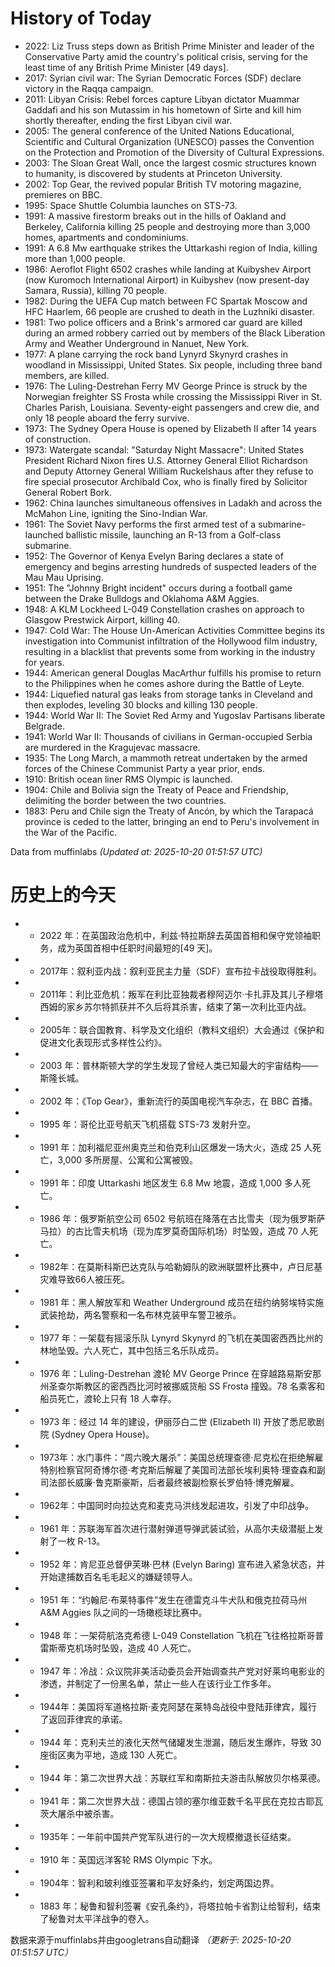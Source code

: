 # History of Today 

- 2022: Liz Truss steps down as British Prime Minister and leader of the Conservative Party amid the country's political crisis, serving for the least time of any British Prime Minister [49 days].
- 2017: Syrian civil war: The Syrian Democratic Forces (SDF) declare victory in the Raqqa campaign.
- 2011: Libyan Crisis: Rebel forces capture Libyan dictator Muammar Gaddafi and his son Mutassim in his hometown of Sirte and kill him shortly thereafter, ending the first Libyan civil war.
- 2005: The general conference of the United Nations Educational, Scientific and Cultural Organization (UNESCO) passes the Convention on the Protection and Promotion of the Diversity of Cultural Expressions.
- 2003: The Sloan Great Wall, once the largest cosmic structures known to humanity, is discovered by students at Princeton University.
- 2002: Top Gear, the revived popular British TV motoring magazine, premieres on BBC.
- 1995: Space Shuttle Columbia launches on STS-73.
- 1991: A massive firestorm breaks out in the hills of Oakland and Berkeley, California killing 25 people and destroying more than 3,000 homes, apartments and condominiums.
- 1991: A 6.8 Mw earthquake strikes the Uttarkashi region of India, killing more than 1,000 people.
- 1986: Aeroflot Flight 6502 crashes while landing at Kuibyshev Airport (now Kuromoch International Airport) in Kuibyshev (now present-day Samara, Russia), killing 70 people.
- 1982: During the UEFA Cup match between FC Spartak Moscow and HFC Haarlem, 66 people are crushed to death in the Luzhniki disaster.
- 1981: Two police officers and a Brink's armored car guard are killed during an armed robbery carried out by members of the Black Liberation Army and Weather Underground in Nanuet, New York.
- 1977: A plane carrying the rock band Lynyrd Skynyrd crashes in woodland in Mississippi, United States. Six people, including three band members, are killed.
- 1976: The Luling-Destrehan Ferry MV George Prince is struck by the Norwegian freighter SS Frosta while crossing the Mississippi River in St. Charles Parish, Louisiana. Seventy-eight passengers and crew die, and only 18 people aboard the ferry survive.
- 1973: The Sydney Opera House is opened by Elizabeth II after 14 years of construction.
- 1973: Watergate scandal: "Saturday Night Massacre": United States President Richard Nixon fires U.S. Attorney General Elliot Richardson and Deputy Attorney General William Ruckelshaus after they refuse to fire special prosecutor Archibald Cox, who is finally fired by Solicitor General Robert Bork.
- 1962: China launches simultaneous offensives in Ladakh and across the McMahon Line, igniting the Sino-Indian War.
- 1961: The Soviet Navy performs the first armed test of a submarine-launched ballistic missile, launching an R-13 from a Golf-class submarine.
- 1952: The Governor of Kenya Evelyn Baring declares a state of emergency and begins arresting hundreds of suspected leaders of the Mau Mau Uprising.
- 1951: The "Johnny Bright incident" occurs during a football game between the Drake Bulldogs and Oklahoma A&M Aggies.
- 1948: A KLM Lockheed L-049 Constellation crashes on approach to Glasgow Prestwick Airport, killing 40.
- 1947: Cold War: The House Un-American Activities Committee begins its investigation into Communist infiltration of the Hollywood film industry, resulting in a blacklist that prevents some from working in the industry for years.
- 1944: American general Douglas MacArthur fulfills his promise to return to the Philippines when he comes ashore during the Battle of Leyte.
- 1944: Liquefied natural gas leaks from storage tanks in Cleveland and then explodes, leveling 30 blocks and killing 130 people.
- 1944: World War II: The Soviet Red Army and Yugoslav Partisans liberate Belgrade.
- 1941: World War II: Thousands of civilians in German-occupied Serbia are murdered in the Kragujevac massacre.
- 1935: The Long March, a mammoth retreat undertaken by the armed forces of the Chinese Communist Party a year prior, ends.
- 1910: British ocean liner RMS Olympic is launched.
- 1904: Chile and Bolivia sign the Treaty of Peace and Friendship, delimiting the border between the two countries.
- 1883: Peru and Chile sign the Treaty of Ancón, by which the Tarapacá province is ceded to the latter, bringing an end to Peru's involvement in the War of the Pacific.

Data from muffinlabs
*(Updated at: 2025-10-20 01:51:57 UTC)*

# 历史上的今天 

- - 2022 年：在英国政治危机中，利兹·特拉斯辞去英国首相和保守党领袖职务，成为英国首相中任职时间最短的[49 天]。
- - 2017年：叙利亚内战：叙利亚民主力量（SDF）宣布拉卡战役取得胜利。
- - 2011年：利比亚危机：叛军在利比亚独裁者穆阿迈尔·卡扎菲及其儿子穆塔西姆的家乡苏尔特抓获并不久后将其杀害，结束了第一次利比亚内战。
- - 2005年：联合国教育、科学及文化组织（教科文组织）大会通过《保护和促进文化表现形式多样性公约》。
- - 2003 年：普林斯顿大学的学生发现了曾经人类已知最大的宇宙结构——斯隆长城。
- - 2002 年：《Top Gear》，重新流行的英国电视汽车杂志，在 BBC 首播。
- - 1995 年：哥伦比亚号航天飞机搭载 STS-73 发射升空。
- - 1991 年：加利福尼亚州奥克兰和伯克利山区爆发一场大火，造成 25 人死亡，3,000 多所房屋、公寓和公寓被毁。
- - 1991 年：印度 Uttarkashi 地区发生 6.8 Mw 地震，造成 1,000 多人死亡。
- - 1986 年：俄罗斯航空公司 6502 号航班在降落在古比雪夫（现为俄罗斯萨马拉）的古比雪夫机场（现为库罗莫奇国际机场）时坠毁，造成 70 人死亡。
- - 1982年：在莫斯科斯巴达克队与哈勒姆队的欧洲联盟杯比赛中，卢日尼基灾难导致66人被压死。
- - 1981 年：黑人解放军和 Weather Underground 成员在纽约纳努埃特实施武装抢劫，两名警察和一名布林克装甲车警卫被杀。
- - 1977 年：一架载有摇滚乐队 Lynyrd Skynyrd 的飞机在美国密西西比州的林地坠毁。六人死亡，其中包括三名乐队成员。
- - 1976 年：Luling-Destrehan 渡轮 MV George Prince 在穿越路易斯安那州圣查尔斯教区的密西西比河时被挪威货船 SS Frosta 撞毁。78 名乘客和船员死亡，渡轮上只有 18 人幸存。
- - 1973 年：经过 14 年的建设，伊丽莎白二世 (Elizabeth II) 开放了悉尼歌剧院 (Sydney Opera House)。
- - 1973年：水门事件：“周六晚大屠杀”：美国总统理查德·尼克松在拒绝解雇特别检察官阿奇博尔德·考克斯后解雇了美国司法部长埃利奥特·理查森和副司法部长威廉·鲁克斯豪斯，后者最终被副检察长罗伯特·博克解雇。
- - 1962年：中国同时向拉达克和麦克马洪线发起进攻，引发了中印战争。
- - 1961 年：苏联海军首次进行潜射弹道导弹武装试验，从高尔夫级潜艇上发射了一枚 R-13。
- - 1952 年：肯尼亚总督伊芙琳·巴林 (Evelyn Baring) 宣布进入紧急状态，并开始逮捕数百名毛毛起义的嫌疑领导人。
- - 1951 年：“约翰尼·布莱特事件”发生在德雷克斗牛犬队和俄克拉荷马州 A&M Aggies 队之间的一场橄榄球比赛中。
- - 1948 年：一架荷航洛克希德 L-049 Constellation 飞机在飞往格拉斯哥普雷斯蒂克机场时坠毁，造成 40 人死亡。
- - 1947 年：冷战：众议院非美活动委员会开始调查共产党对好莱坞电影业的渗透，并制定了一份黑名单，禁止一些人在该行业工作多年。
- - 1944年：美国将军道格拉斯·麦克阿瑟在莱特岛战役中登陆菲律宾，履行了返回菲律宾的承诺。
- - 1944 年：克利夫兰的液化天然气储罐发生泄漏，随后发生爆炸，导致 30 座街区夷为平地，造成 130 人死亡。
- - 1944 年：第二次世界大战：苏联红军和南斯拉夫游击队解放贝尔格莱德。
- - 1941 年：第二次世界大战：德国占领的塞尔维亚数千名平民在克拉古耶瓦茨大屠杀中被杀害。
- - 1935年：一年前中国共产党军队进行的一次大规模撤退长征结束。
- - 1910 年：英国远洋客轮 RMS Olympic 下水。
- - 1904年：智利和玻利维亚签署和平友好条约，划定两国边界。
- - 1883 年：秘鲁和智利签署《安孔条约》，将塔拉帕卡省割让给智利，结束了秘鲁对太平洋战争的卷入。

数据来源于muffinlabs并由googletrans自动翻译
*（更新于: 2025-10-20 01:51:57 UTC）*